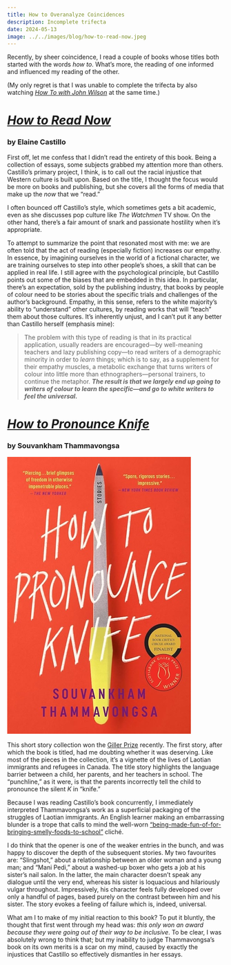 ```yaml
---
title: How to Overanalyze Coincidences
description: Incomplete trifecta
date: 2024-05-13
image: ../../images/blog/how-to-read-now.jpeg
---
```


Recently, by sheer coincidence, I read a couple of books whose titles both started with the words _how to_. What’s more, the reading of one informed and influenced my reading of the other. 

(My only regret is that I was unable to complete the trifecta by also watching [_How To with John Wilson_](/quick-reviews/john-wilson) at the same time.)

# [_How to Read Now_](https://app.thestorygraph.com/books/094fdc13-ad18-42df-89b0-5f198dce2725)
### by Elaine Castillo

<span><sl-rating value="4" readonly /></span>

First off, let me confess that I didn’t read the entirety of this book. Being a collection of essays, some subjects grabbed my attention more than others. Castillo’s primary project, I think, is to call out the racial injustice that Western culture is built upon. Based on the title, I thought the focus would be more on books and publishing, but she covers all the forms of media that make up the _now_ that we “read.”

I often bounced off Castillo’s style, which sometimes gets a bit academic, even as she discusses pop culture like _The Watchmen_ TV show. On the other hand, there’s a fair amount of snark and passionate hostility when it’s appropriate. 

To attempt to summarize the point that resonated most with me: we are often told that the act of reading (especially fiction) increases our empathy. In essence, by imagining ourselves in the world of a fictional character, we are training ourselves to step into other people’s shoes, a skill that can be applied in real life. I still agree with the psychological principle, but Castillo points out some of the biases that are embedded in this idea. In particular, there’s an expectation, sold by the publishing industry, that books by people of colour need to be stories about the specific trials and challenges of the author’s background. Empathy, in this sense, refers to the white majority’s ability to “understand” other cultures, by reading works that will “teach” them about those cultures. It’s inherently unjust, and I can’t put it any better than Castillo herself (emphasis mine):

> The problem with this type of reading is that in its practical application, usually readers are encouraged—by well-meaning teachers and lazy publishing copy—to read writers of a demographic minority in order to *learn* things; which is to say, as a supplement for their empathy muscles, a metabolic exchange that turns writers of colour into little more than ethnographers—personal trainers, to continue the metaphor. _**The result is that we largely end up going to writers of colour to learn the specific—and go to white writers to feel the universal.**_

# [_How to Pronounce Knife_](https://app.thestorygraph.com/books/6ed93be1-9e83-4f6e-9056-4d90ad70b446)

### by Souvankham Thammavongsa 

<span><sl-rating value="3.5" readonly /></span>

![](../../images/blog/how-to-pronounce-knife.jpg)

This short story collection won the [Giller Prize](https://scotiabankgillerprize.ca/2020-finalists/) recently. The first story, after which the book is titled, had me doubting whether it was deserving. Like most of the pieces in the collection, it’s a vignette of the lives of Laotian immigrants and refugees in Canada. The title story highlights the language barrier between a child, her parents, and her teachers in school. The “punchline,” as it were, is that the parents incorrectly tell the child to pronounce the silent _K_ in “knife.”

Because I was reading Castillo’s book concurrently, I immediately interpreted Thammavongsa’s work as a superficial packaging of the struggles of Laotian immigrants. An English learner making an embarrassing blunder is a trope that calls to mind the well-worn [“being-made-fun-of-for-bringing-smelly-foods-to-school”](https://www.eater.com/22239499/lunchbox-moment-pop-culture-tropes) cliché.

I do think that the opener is one of the weaker entries in the bunch, and was happy to discover the depth of the subsequent stories. My two favourites are: “Slingshot,” about a relationship between an older woman and a young man; and “Mani Pedi,” about a washed-up boxer who gets a job at his sister’s nail salon. In the latter, the main character doesn’t speak any dialogue until the very end, whereas his sister is loquacious and hilariously vulgar throughout. Impressively, his character feels fully developed over only a handful of pages, based purely on the contrast between him and his sister. The story evokes a feeling of failure which is, indeed, universal.

What am I to make of my initial reaction to this book? To put it bluntly, the thought that first went through my head was: _this only won an award because they were going out of their way to be inclusive_. To be clear, I was absolutely wrong to think that; but my inability to judge Thammavongsa’s book on its own merits is a scar on my mind, caused by exactly the injustices that Castillo so effectively dismantles in her essays.